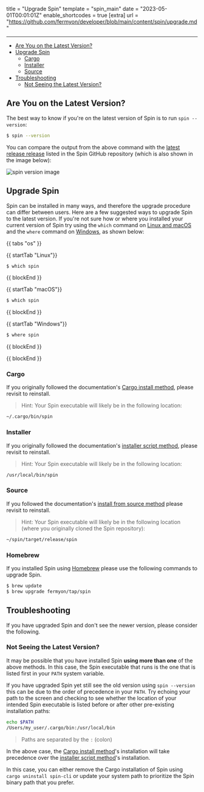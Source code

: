 title = "Upgrade Spin"
template = "spin_main"
date = "2023-05-01T00:01:01Z"
enable_shortcodes = true
[extra]
url = "https://github.com/fermyon/developer/blob/main/content/spin/upgrade.md"

---
- [Are You on the Latest Version?](#are-you-on-the-latest-version)
- [Upgrade Spin](#upgrade-spin)
  - [Cargo](#cargo)
  - [Installer](#installer)
  - [Source](#source)
- [Troubleshooting](#troubleshooting)
  - [Not Seeing the Latest Version?](#not-seeing-the-latest-version)

## Are You on the Latest Version?

The best way to know if you're on the latest version of Spin is to run `spin --version`:

<!-- @selectiveCpy -->

```bash
$ spin --version
```

You can compare the output from the above command with the [latest release release](https://github.com/fermyon/spin/releases/latest) listed in the Spin GitHub repository (which is also shown in the image below):

![spin version image](https://img.shields.io/github/v/release/fermyon/spin)

## Upgrade Spin

Spin can be installed in many ways, and therefore the upgrade procedure can differ between users. Here are a few suggested ways to upgrade Spin to the latest version. If you're not sure how or where you installed your current version of Spin try using the `which` command on [Linux and macOS](https://linux.die.net/man/1/which) and the `where` command on [Windows](https://learn.microsoft.com/en-us/windows-server/administration/windows-commands/where), as shown below:

{{ tabs "os" }}

{{ startTab "Linux"}}

<!-- @selectiveCpy -->

```bash
$ which spin
```

{{ blockEnd }}

{{ startTab "macOS"}}

<!-- @selectiveCpy -->

```bash
$ which spin
```

{{ blockEnd }}

{{ startTab "Windows"}}

<!-- @selectiveCpy -->

```bash
$ where spin
```

{{ blockEnd }}

{{ blockEnd }}

### Cargo

If you originally followed the documentation's [Cargo install method](/spin/install#using-cargo-to-install-spin), please revisit to reinstall.

> Hint: Your Spin executable will likely be in the following location:

<!-- @nocpy -->

```bash
~/.cargo/bin/spin
```

### Installer 

If you originally followed the documentation's [installer script method](/spin/install#installing-spin), please revisit to reinstall.

> Hint: Your Spin executable will likely be in the following location:

<!-- @nocpy -->

```bash
/usr/local/bin/spin
```

### Source

If you followed the documentation's [install from source method](/spin/install#building-spin-from-source) please revisit to reinstall.

> Hint: Your Spin executable will likely be in the following location (where you originally cloned the Spin repository):

```bash
~/spin/target/release/spin
```

### Homebrew

If you installed Spin using [Homebrew](https://brew.sh/) please use the following commands to upgrade Spin.

<!-- @selectiveCpy -->

```bash
$ brew update
$ brew upgrade fermyon/tap/spin
```

## Troubleshooting

If you have upgraded Spin and don't see the newer version, please consider the following.

### Not Seeing the Latest Version?

It may be possible that you have installed Spin **using more than one** of the above methods. In this case, the Spin executable that runs is the one that is listed first in your `PATH` system variable. 

If you have upgraded Spin yet still see the old version using `spin --version` this can be due to the order of precedence in your `PATH`. Try echoing your path to the screen and checking to see whether the location of your intended Spin executable is listed before or after other pre-existing installation paths:

```bash
echo $PATH
/Users/my_user/.cargo/bin:/usr/local/bin
```

> Paths are separated by the `:` (colon)

In the above case, the [Cargo install method](/spin/install#using-cargo-to-install-spin)'s installation will take precedence over the [installer script method](/spin/install#installing-spin)'s installation. 

In this case, you can either remove the Cargo installation of Spin using `cargo uninstall spin-cli` or update your system path to prioritize the Spin binary path that you prefer.
